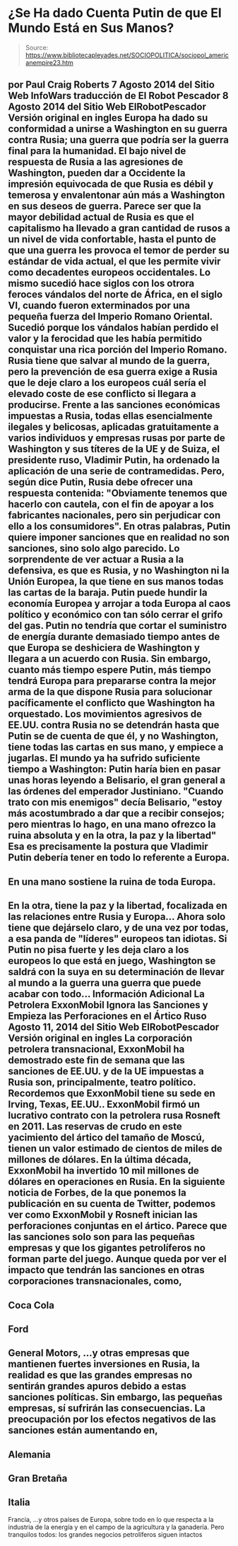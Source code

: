 # ¿Se Ha dado Cuenta Putin de que El Mundo Está en Sus Manos?

> Source: https://www.bibliotecapleyades.net/SOCIOPOLITICA/sociopol_americanempire23.htm

por Paul Craig Roberts
7 Agosto 2014
del Sitio Web
InfoWars
traducción de El Robot Pescador
8 Agosto 2014
del Sitio Web
ElRobotPescador
Versión original en ingles
Europa ha dado su conformidad a unirse a Washington en su guerra contra
Rusia; una guerra que podría ser la guerra final para la humanidad.
El bajo nivel de respuesta de Rusia a las agresiones de Washington, pueden
dar a Occidente la impresión equivocada de que Rusia es débil y temerosa y
envalentonar aún más a Washington en sus deseos de guerra.
Parece ser que la mayor debilidad actual de Rusia es que el capitalismo ha
llevado a gran cantidad de rusos a un nivel de vida confortable, hasta el
punto de que una guerra les provoca el temor de perder su estándar de vida
actual, el que les permite vivir como decadentes europeos occidentales.
Lo mismo sucedió hace siglos con los otrora feroces vándalos del norte de
África, en el siglo VI, cuando fueron exterminados por una pequeña fuerza
del Imperio Romano Oriental.
Sucedió porque los vándalos habían perdido el
valor y la ferocidad que les había permitido conquistar una rica porción del
Imperio Romano.
Rusia tiene que salvar al mundo de la guerra, pero la prevención de esa
guerra exige a Rusia que le deje claro a los europeos cuál sería el elevado
coste de ese conflicto si llegara a producirse.
Frente a las sanciones económicas impuestas a Rusia, todas ellas
esencialmente ilegales y belicosas, aplicadas gratuitamente a varios
individuos y empresas rusas por parte de Washington y sus títeres de la UE y
de Suiza, el presidente ruso, Vladimir Putin, ha ordenado la
aplicación de una serie de contramedidas.
Pero, según dice Putin, Rusia debe ofrecer una respuesta contenida:
"Obviamente tenemos que hacerlo con cautela,
con el fin de apoyar a los fabricantes nacionales, pero sin perjudicar
con ello a los consumidores".
En otras palabras, Putin quiere imponer
sanciones que en realidad no son sanciones, sino solo algo parecido.
Lo sorprendente de ver actuar a Rusia a la defensiva, es que es Rusia, y no
Washington ni la Unión Europea, la que tiene en sus manos todas las cartas
de la baraja.
Putin puede hundir la economía Europea y arrojar a toda Europa al caos
político y económico con tan sólo cerrar el grifo del gas.
Putin no tendría que cortar el suministro de energía durante demasiado
tiempo antes de que Europa se deshiciera de Washington y llegara a un
acuerdo con Rusia.
Sin embargo, cuanto más tiempo espere Putin, más tiempo tendrá Europa para
prepararse contra la mejor arma de la que dispone Rusia para solucionar
pacíficamente el conflicto que Washington ha orquestado.
Los movimientos agresivos de EE.UU. contra Rusia no se detendrán hasta que
Putin se de cuenta de que él, y no Washington, tiene todas las cartas en sus
mano, y empiece a jugarlas.
El mundo ya ha sufrido suficiente tiempo
a
Washington:
Putin haría bien en pasar unas horas leyendo a
Belisario, el gran general a las
órdenes del emperador Justiniano.
"Cuando trato con mis enemigos" decía
Belisario, "estoy más acostumbrado a dar que a recibir consejos; pero
mientras lo hago, en una mano ofrezco la ruina absoluta y en la otra, la
paz y la libertad"
Esa es precisamente la postura que Vladimir
Putin debería tener en todo lo referente a Europa.
-
En una mano sostiene la ruina de toda
Europa.
-
En la otra, tiene la paz y la libertad,
focalizada en las relaciones entre Rusia y Europa...
Ahora solo tiene que dejárselo claro, y de una
vez por todas, a esa
panda de "líderes" europeos tan idiotas.
Si Putin no pisa fuerte y les deja claro a los europeos lo que está en
juego, Washington se saldrá con la suya en su determinación de llevar al
mundo a la guerra
una guerra que puede acabar con todo...
Información Adicional
La Petrolera ExxonMobil Ignora las Sanciones y
Empieza las Perforaciones en el Ártico Ruso
Agosto 11, 2014
del Sitio Web
ElRobotPescador
Versión original en ingles
La corporación petrolera transnacional, ExxonMobil ha demostrado este
fin de semana que las sanciones de EE.UU. y de la UE impuestas a Rusia
son, principalmente, teatro político.
Recordemos que
ExxonMobil tiene su sede en Irving,
Texas, EE.UU..
ExxonMobil firmó un lucrativo contrato con la
petrolera rusa Rosneft en 2011. Las
reservas de crudo en este yacimiento del ártico del tamaño de Moscú,
tienen un valor estimado de cientos de miles de millones de dólares.
En la última década, ExxonMobil ha invertido
10 mil millones de dólares en operaciones en Rusia.
En la siguiente
noticia de Forbes, de la que ponemos la
publicación en su cuenta de Twitter, podemos ver como ExxonMobil y
Rosneft inician las perforaciones conjuntas en el ártico.
Parece que las sanciones solo son para las
pequeñas empresas y que los gigantes petrolíferos no forman parte del
juego.
Aunque queda por ver el impacto que tendrán las sanciones en otras
corporaciones transnacionales, como,
-
Coca Cola
-
Ford
-
General Motors,
...y otras empresas que mantienen fuertes
inversiones en Rusia, la realidad es que las grandes empresas no
sentirán grandes apuros debido a estas sanciones políticas.
Sin embargo, las pequeñas empresas, sí sufrirán las consecuencias.
La preocupación por los efectos negativos de las sanciones están
aumentando en,
-
Alemania
-
Gran Bretaña
-
Italia
-
Francia,
...y otros países de Europa, sobre todo en
lo que respecta a la industria de la energía y en el campo de la
agricultura y la ganadería.
Pero tranquilos todos: los grandes negocios petrolíferos siguen
intactos
